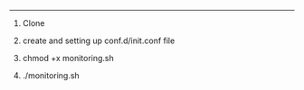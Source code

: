 -----------------------

1. Clone 
2. create and setting up conf.d/init.conf file

3. chmod +x monitoring.sh
4. ./monitoring.sh
